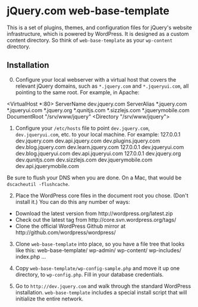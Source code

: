 # jQuery.com web-base-template

This is a set of plugins, themes, and configuration files for jQuery's website infrastructure, which is powered by WordPress. It is designed as a custom content directory. So think of `web-base-template` as your `wp-content` directory.

## Installation

0. Configure your local webserver with a virtual host that covers the relevant jQuery domains, such as `*.jquery.com` and `*.jqueryui.com`, all pointing to the same root. For example, in Apache:

  <VirtualHost *:80>
	ServerName dev.jquery.com
	ServerAlias *.jquery.com *.jqueryui.com *.jquery.org *.qunitjs.com *.sizzlejs.com *.jquerymobile.com
	DocumentRoot "/srv/www/jquery"
	<Directory "/srv/www/jquery">
	</Directory>
	</VirtualHost>

1. Configure your `/etc/hosts` file to point `dev.jquery.com`, `dev.jqueryui.com`, etc. to your local machine. For example:
	127.0.0.1 dev.jquery.com dev.api.jquery.com dev.plugins.jquery.com dev.blog.jquery.com dev.learn.jquery.com
	127.0.0.1 dev.jqueryui.com dev.blog.jqueryui.com dev.api.jqueryui.com
	127.0.0.1 dev.jquery.org dev.qunitjs.com dev.sizzlejs.com dev.jquerymobile.com dev.api.jquerymobile.com

Be sure to flush your DNS when you are done. On a Mac, that would be `dscacheutil -flushcache`.

2. Place the WordPress core files in the document root you chose. (Don't install it.) You can do this any number of ways:
<ul>
<li>Download the latest version from http://wordpress.org/latest.zip</li>
<li>Check out the latest tag from http://core.svn.wordpress.org/tags/</li>
<li>Clone the official WordPress Github mirror at http://github.com/wordpress/wordpress/</li>
</ul>

3. Clone `web-base-template` into place, so you have a file tree that looks like this:
    web-base-template/
    wp-admin/
    wp-content/
    wp-includes/
    index.php
    ...

4. Copy `web-base-template/wp-config-sample.php` and move it up one directory, to `wp-config.php`. Fill in your database credentials.

5. Go to `http://dev.jquery.com` and walk through the standard WordPress installation. `web-base-template` includes a special install script that will initialize the entire network.